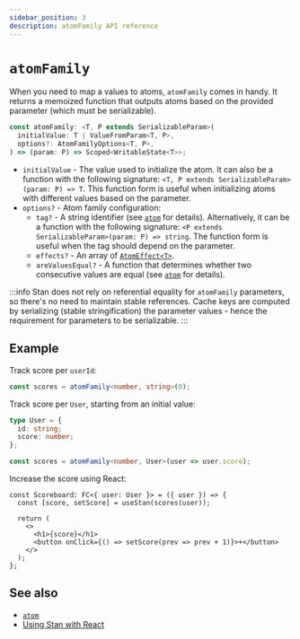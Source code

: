 ```yaml
---
sidebar_position: 3
description: atomFamily API reference
---
```


# `atomFamily`

When you need to map a values to atoms, `atomFamily` comes in handy. It returns a memoized function that outputs atoms based on the provided parameter (which must be serializable).

```ts
const atomFamily: <T, P extends SerializableParam>(
  initialValue: T | ValueFromParam<T, P>,
  options?: AtomFamilyOptions<T, P>,
) => (param: P) => Scoped<WritableState<T>>;
```

- `initialValue` - The value used to initialize the atom. It can also be a function with the following signature: `<T, P extends SerializableParam>(param: P) => T`. This function form is useful when initializing atoms with different values based on the parameter.
- `options?` - Atom family configuration:
  - `tag?` - A string identifier (see [`atom`](./atom.md) for details). Alternatively, it can be a function with the following signature: `<P extends SerializableParam>(param: P) => string`. The function form is useful when the tag should depend on the parameter.
  - `effects?` - An array of [`AtomEffect<T>`](./atom.md#atom-effects).
  - `areValuesEqual?` - A function that determines whether two consecutive values are equal (see [`atom`](./atom.md) for details).

:::info
Stan does not rely on referential equality for `atomFamily` parameters, so there's no need to maintain stable references. Cache keys are computed by serializing (stable stringification) the parameter values - hence the requirement for parameters to be serializable.
:::

## Example

Track score per `userId`:

```ts
const scores = atomFamily<number, string>(0);
```

Track score per `User`, starting from an initial value:

```ts
type User = {
  id: string;
  score: number;
};

const scores = atomFamily<number, User>(user => user.score);
```

Increase the score using React:

```tsx
const Scoreboard: FC<{ user: User }> = ({ user }) => {
  const [score, setScore] = useStan(scores(user));

  return (
    <>
      <h1>{score}</h1>
      <button onClick={() => setScore(prev => prev + 1)}>+</button>
    </>
  );
};
```

## See also

- [`atom`](./atom.md)
- [Using Stan with React](./react.md)
